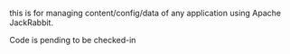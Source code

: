 this is for managing content/config/data of any application using Apache JackRabbit.

Code is pending to be checked-in
